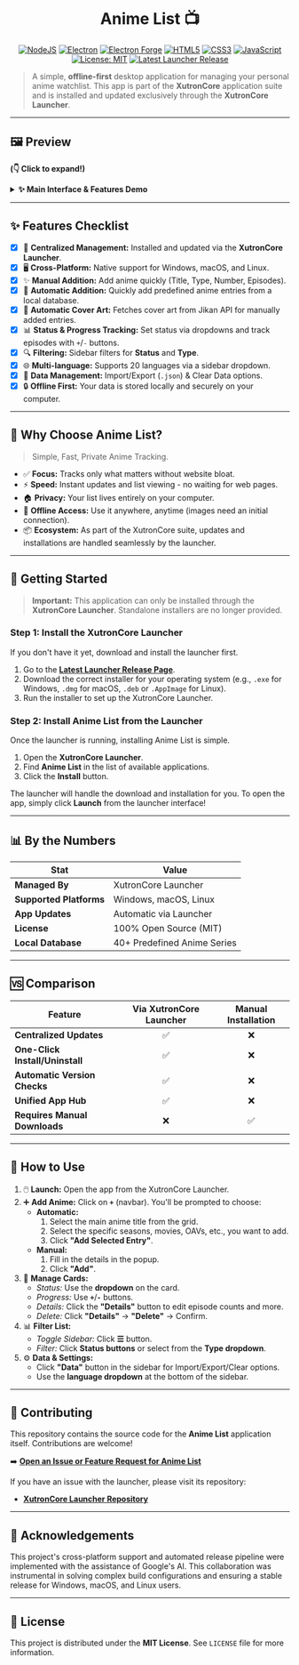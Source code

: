 <div align="center">

# Anime List 📺

</div>

<p align="center">
  <!-- Tech Stack -->
  <a href="https://nodejs.org/"><img src="https://img.shields.io/badge/Node.js-43853D?style=for-the-badge&logo=node.js&logoColor=white" alt="NodeJS"></a>
  <a href="https://www.electronjs.org/"><img src="https://img.shields.io/badge/Electron-26.6.10-%2347848F.svg?style=for-the-badge&logo=electron&logoColor=white" alt="Electron"></a>
  <a href="https://www.electronforge.io/"><img src="https://img.shields.io/badge/Electron%20Forge-7.8.0-%239B59B6.svg?style=for-the-badge&logo=electron&logoColor=white" alt="Electron Forge"></a>
  <a href="https://developer.mozilla.org/en-US/docs/Web/Guide/HTML/HTML5"><img src="https://img.shields.io/badge/HTML5-%23E34F26.svg?style=for-the-badge&logo=html5&logoColor=white" alt="HTML5"></a>
  <a href="https://developer.mozilla.org/en-US/docs/Web/CSS"><img src="https://img.shields.io/badge/CSS3-%231572B6.svg?style=for-the-badge&logo=css3&logoColor=white" alt="CSS3"></a>
  <a href="https://developer.mozilla.org/en-US/docs/Web/JavaScript"><img src="https://img.shields.io/badge/JavaScript-%23F7DF1E.svg?style=for-the-badge&logo=javascript&logoColor=black" alt="JavaScript"></a>
  <!-- License & Release -->
  <a href="https://opensource.org/licenses/MIT"><img src="https://img.shields.io/badge/License-MIT-yellow.svg?style=for-the-badge" alt="License: MIT"></a>
  <a href="https://github.com/iamplayerexe/xutroncore/releases/latest"><img src="https://img.shields.io/github/v/release/iamplayerexe/xutroncore?style=for-the-badge&label=Launcher" alt="Latest Launcher Release"></a>
</p>

> A simple, **offline-first** desktop application for managing your personal anime watchlist. This app is part of the **XutronCore** application suite and is installed and updated exclusively through the **XutronCore Launcher**.

---

## 🖼️ Preview

**(👇 Click to expand!)**

<details>
  <summary><strong>✨ Main Interface & Features Demo</strong></summary>
  <br/>
  <p align="center">
    <em>Main view displaying your anime list cards:</em><br/>
    <img src="https://cdn.discordapp.com/attachments/1037490342062207046/1364827093304606761/image.png?ex=680b15c8&is=6809c448&hm=06eab200811c2df5e3ec683c68cbe56a1996cd0d308be6267525da9a13284280&" alt="Main Menu Image" width="750">
    <br/><br/>
    <em>Demonstration: Manually adding an anime, changing status, and updating progress:</em><br/>
    <img src="https://cdn.discordapp.com/attachments/1037490342062207046/1364830358457155634/FirstGif-ezgif.com-video-to-gif-converter.gif?ex=680b18d2&is=6809c752&hm=9047294daf2fe56736834dfdb5e24b141f5c7a892ac07c52478f5b8841ba2660&" alt="GIF showing manual adding anime and updating episodes">
    <br/><br/>
    <em>Filtering by "Completed" Status and "OAV" Type:</em><br/>
    <img src="https://cdn.discordapp.com/attachments/1037490342062207046/1364892800088408104/secondgifRaliseavecClipchamp-ezgif.com-video-to-gif-converter.gif?ex=680b52fa&is=680a017a&hm=c23eec476a7e9cac7aad99942c8b938f9f48010cb5d598906e289412713f1b6c&" alt="Screenshot showing Filtering">
  </p>
</details>

---

## ✨ Features Checklist

-   [x] 🚀 **Centralized Management:** Installed and updated via the **XutronCore Launcher**.
-   [x] 🖥️ **Cross-Platform:** Native support for Windows, macOS, and Linux.
-   [x] ✨ **Manual Addition:** Add anime quickly (Title, Type, Number, Episodes).
-   [x] 🚀 **Automatic Addition:** Quickly add predefined anime entries from a local database.
-   [x] 🎨 **Automatic Cover Art:** Fetches cover art from Jikan API for manually added entries.
-   [x] 📊 **Status & Progress Tracking:** Set status via dropdowns and track episodes with `+`/`-` buttons.
-   [x] 🔍 **Filtering:** Sidebar filters for **Status** and **Type**.
-   [x] 🌐 **Multi-language:** Supports 20 languages via a sidebar dropdown.
-   [x] 💾 **Data Management:** Import/Export (`.json`) & Clear Data options.
-   [x] 🔒 **Offline First:** Your data is stored locally and securely on your computer.

---

## 🎯 Why Choose Anime List?

> Simple, Fast, Private Anime Tracking.

*   ✅ **Focus:** Tracks only what matters without website bloat.
*   ⚡ **Speed:** Instant updates and list viewing - no waiting for web pages.
*   🏠 **Privacy:** Your list lives entirely on your computer.
*   🔌 **Offline Access:** Use it anywhere, anytime (images need an initial connection).
*   📦 **Ecosystem:** As part of the XutronCore suite, updates and installations are handled seamlessly by the launcher.

---

## 🚀 Getting Started

> **Important:** This application can only be installed through the **XutronCore Launcher**. Standalone installers are no longer provided.

### Step 1: Install the XutronCore Launcher
If you don't have it yet, download and install the launcher first.

1.  Go to the **[Latest Launcher Release Page](https://github.com/iamplayerexe/xutroncore/releases/latest)**.
2.  Download the correct installer for your operating system (e.g., `.exe` for Windows, `.dmg` for macOS, `.deb` or `.AppImage` for Linux).
3.  Run the installer to set up the XutronCore Launcher.

### Step 2: Install Anime List from the Launcher
Once the launcher is running, installing Anime List is simple.

1.  Open the **XutronCore Launcher**.
2.  Find **Anime List** in the list of available applications.
3.  Click the **Install** button.

The launcher will handle the download and installation for you. To open the app, simply click **Launch** from the launcher interface!

---

## 📊 By the Numbers

| Stat                  | Value                                  |
| --------------------- | -------------------------------------- |
| **Managed By**        | XutronCore Launcher                    |
| **Supported Platforms** | Windows, macOS, Linux                  |
| **App Updates**         | Automatic via Launcher                 |
| **License**           | 100% Open Source (MIT)                 |
| **Local Database**    | 40+ Predefined Anime Series            |

---

## 🆚 Comparison

| Feature                         | Via XutronCore Launcher | Manual Installation |
| ------------------------------- | :---------------------: | :-----------------: |
| **Centralized Updates**         |            ✅           |          ❌         |
| **One-Click Install/Uninstall** |            ✅           |          ❌         |
| **Automatic Version Checks**    |            ✅           |          ❌         |
| **Unified App Hub**             |            ✅           |          ❌         |
| **Requires Manual Downloads**   |            ❌           |          ✅         |

---

## 📖 How to Use

1.  🖱️ **Launch:** Open the app from the XutronCore Launcher.
2.  ➕ **Add Anime:** Click on **`+`** (navbar). You'll be prompted to choose:
    *   **Automatic:**
        1.  Select the main anime title from the grid.
        2.  Select the specific seasons, movies, OAVs, etc., you want to add.
        3.  Click **"Add Selected Entry"**.
    *   **Manual:**
        1.  Fill in the details in the popup.
        2.  Click **"Add"**.
3.  📝 **Manage Cards:**
    *   *Status:* Use the **dropdown** on the card.
    *   *Progress:* Use **`+`**/**`-`** buttons.
    *   *Details:* Click the **"Details"** button to edit episode counts and more.
    *   *Delete:* Click **"Details"** -> **"Delete"** -> Confirm.
4.  📊 **Filter List:**
    *   *Toggle Sidebar:* Click **☰** button.
    *   *Filter:* Click **Status buttons** or select from the **Type dropdown**.
5.  ⚙️ **Data & Settings:**
    *   Click **"Data"** button in the sidebar for Import/Export/Clear options.
    *   Use the **language dropdown** at the bottom of the sidebar.

---

## 🤝 Contributing

This repository contains the source code for the **Anime List** application itself. Contributions are welcome!

➡️ [**Open an Issue or Feature Request for Anime List**](https://github.com/iamplayerexe/animelist/issues)

If you have an issue with the launcher, please visit its repository:
*   **[XutronCore Launcher Repository](https://github.com/iamplayerexe/xutroncore-launcher)**

---

## 🙏 Acknowledgements

This project's cross-platform support and automated release pipeline were implemented with the assistance of Google's AI. This collaboration was instrumental in solving complex build configurations and ensuring a stable release for Windows, macOS, and Linux users.

---

## 📜 License

This project is distributed under the **MIT License**.
See `LICENSE` file for more information.